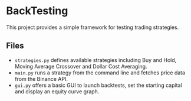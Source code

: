 # BackTesting

This project provides a simple framework for testing trading strategies.

## Files
- `strategies.py` defines available strategies including Buy and Hold, Moving Average Crossover and Dollar Cost Averaging.
- `main.py` runs a strategy from the command line and fetches price data from the Binance API.
- `gui.py` offers a basic GUI to launch backtests, set the starting capital and display an equity curve graph.

